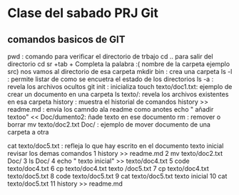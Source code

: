 # Clase del sabado PRJ Git

## comandos basicos de GIT

pwd : comando para verificar el directorio de trbajo
cd .. para salir del directorio
cd sr +tab + Completa la palabra :( nombre de la carpeta ejemplo src) nos vamos al directorio de esa carpeta
mkdir bin : crea una carpeta
ls -l : permite listar de como se encuetra el estado de los directorios
ls -a :  revela los archivos ocultos
git init : inicializa
touch texto/doc1.txt: ejemplo de crear un documento en una carpeta
ls texto/: revela los archivos existentes en esa carpeta
history : muestra el historial de comandos
history >> readme.md : envia los camndo ala readme como anotes
echo " añadir textoo" << Doc/dumento2: ñade texto en ese documento
rm : remover o borrar
mv texto/doc2.txt Doc/ : ejemplo de mover documento de una carpeta a otra

cat texto/doc5.txt : refleja lo que hay escrito en el documento
 texto inicial
 revisar los demas comandos
    1  history >> readme.md
    2  mv texto/doc2.txt Doc/
    3  ls Doc/
    4  echo " texto inicial" >> texto/doc4.txt
    5  code texto/doc4.txt
    6  cp texto/doc4.txt texto /doc5.txt
    7  cp texto/doc4.txt texto/doc5.txt
    8  code texto/doc5.txt
    9  cat texto/doc5.txt texto inicial
   10  cat texto/doc5.txt
   11  history >> readme.md
